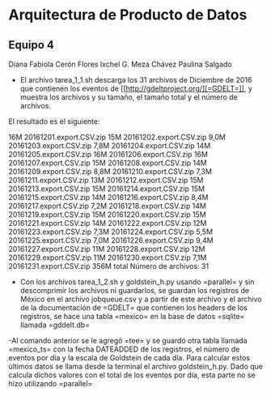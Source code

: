 # Arquitectura de Producto de Datos

## Equipo 4

Diana Fabiola Cerón Flores
Ixchel G. Meza Chávez
Paulina Salgado

- El archivo tarea_1_1.sh descarga los 31 archivos de Diciembre de 2016 que contienen los eventos de [[http://gdeltproject.org/][=GDELT=]], y muestra los archivos y su tamaño, el tamaño total y el número de archivos.

El resultado es el siguiente:

16M	20161201.export.CSV.zip
15M	20161202.export.CSV.zip
9,0M	20161203.export.CSV.zip
7,8M	20161204.export.CSV.zip
14M	20161205.export.CSV.zip
16M	20161206.export.CSV.zip
16M	20161207.export.CSV.zip
15M	20161208.export.CSV.zip
14M	20161209.export.CSV.zip
8,8M	20161210.export.CSV.zip
7,3M	20161211.export.CSV.zip
13M	20161212.export.CSV.zip
15M	20161213.export.CSV.zip
15M	20161214.export.CSV.zip
15M	20161215.export.CSV.zip
14M	20161216.export.CSV.zip
8,4M	20161217.export.CSV.zip
7,2M	20161218.export.CSV.zip
14M	20161219.export.CSV.zip
15M	20161220.export.CSV.zip
15M	20161221.export.CSV.zip
14M	20161222.export.CSV.zip
12M	20161223.export.CSV.zip
7,3M	20161224.export.CSV.zip
5,5M	20161225.export.CSV.zip
7,0M	20161226.export.CSV.zip
9,4M	20161227.export.CSV.zip
11M	20161228.export.CSV.zip
12M	20161229.export.CSV.zip
11M	20161230.export.CSV.zip
7,1M	20161231.export.CSV.zip
356M	total
Número de archivos: 31

- Con los archivos tarea_1_2.sh y goldstein_h.py usando =parallel= y sin descomprimir los archivos ni guardarlos, se guardan los registros de México en el archivo jobqueue.csv y a partir de este archivo y el archivo de la documentación de =GDELT= que contienen los headers de los registros, se hace una tabla =mexico= en la base de datos =sqlite= llamada =gddelt.db= 

-Al comando anterior se le agregó =tee= y se guardó otra tabla llamada =mexico_ts= con la fecha DATEADDED de los registros, el número de eventos por día y la escala de Goldstein de cada día. Para calcular estos últimos datos se llama desde la terminal el archivo goldstein_h.py. Dado que calcula dichos valores con el total de los eventos por día, esta parte no se hizo utilizando =parallel=
